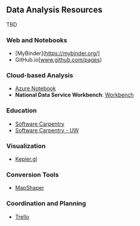 ## Data Analysis Resources
TBD

### Web and Notebooks
- [MyBinder](https://mybinder.org/]
- GitHub.io[www.github.com/pages)

### Cloud-based Analysis
- [Azure Notebook](https://notebooks.azure.com/)
- **National Data Service Workbench**: [Workbench](https://www.workbench.nationaldataservice.org/#/)

### Education
- [Software Carpentry](https://software-carpentry.org/lessons/)
- [Software Carpentry - UW](http://escience.washington.edu/education/tutorials-and-bootcamps/)


### Visualization
- [Kepler.gl](www.kepler.gl)

### Conversion Tools
- [MapShaper](http://mapshaper.org/)

### Coordination and Planning
- [Trello](https://trello.com/)
